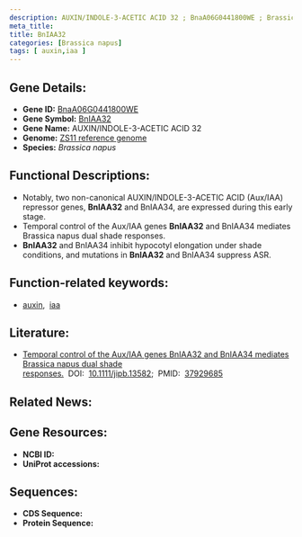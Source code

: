 ```yaml
---
description: AUXIN/INDOLE-3-ACETIC ACID 32 ; BnaA06G0441800WE ; Brassica napus
meta_title:
title: BnIAA32
categories: [Brassica napus]
tags: [ auxin,iaa ]
---
```


## Gene Details:
- **Gene ID:**	[BnaA06G0441800WE]()
- **Gene Symbol:** <u>BnIAA32</u>
- **Gene Name:** AUXIN/INDOLE-3-ACETIC ACID 32
- **Genome:** [ZS11 reference genome]()
- **Species:** *Brassica napus*

## Functional Descriptions:
   - Notably, two non-canonical AUXIN/INDOLE-3-ACETIC ACID (Aux/IAA) repressor genes, **BnIAA32** and BnIAA34, are expressed during this early stage.
   - Temporal control of the Aux/IAA genes **BnIAA32** and BnIAA34 mediates Brassica napus dual shade responses.
   - **BnIAA32** and BnIAA34 inhibit hypocotyl elongation under shade conditions, and mutations in **BnIAA32** and BnIAA34 suppress ASR.

## Function-related keywords:
   - [auxin](/tags/auxin/),&nbsp;&nbsp;[iaa](/tags/iaa/)

## Literature:
   - [Temporal control of the Aux/IAA genes BnIAA32 and BnIAA34 mediates Brassica napus dual shade responses.]( https://onlinelibrary.wiley.com/doi/10.1111/jipb.13582)&nbsp;&nbsp;DOI:&nbsp;&nbsp;[10.1111/jipb.13582](https://onlinelibrary.wiley.com/doi/10.1111/jipb.13582);&nbsp;&nbsp;PMID:&nbsp;&nbsp;[37929685](https://pubmed.ncbi.nlm.nih.gov/37929685/)

## Related News:

## Gene Resources:
- **NCBI ID:**  [](https://www.ncbi.nlm.nih.gov/gene/?term=)
- **UniProt accessions:** [](https://www.uniprot.org/uniprotkb//entry)



## Sequences:
- **CDS Sequence:**
- **Protein Sequence:**
